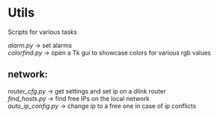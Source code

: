 # Utils

Scripts for various tasks

*alarm.py* → set alarms  
*colorfind.py* → open a Tk gui to showcase colors for various rgb values  

network:
--------
*router_cfg.py* → get settings and set ip on a dlink router  
*find_hosts.py* → find free IPs on the local network  
*auto_ip_config.py* → change ip to a free one in case of ip conflicts  
